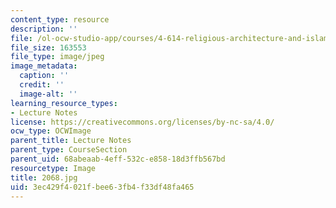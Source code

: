 ```yaml
---
content_type: resource
description: ''
file: /ol-ocw-studio-app/courses/4-614-religious-architecture-and-islamic-cultures-fall-2002/3ec429f4021fbee63fb4f33df48fa465_2068.jpg
file_size: 163553
file_type: image/jpeg
image_metadata:
  caption: ''
  credit: ''
  image-alt: ''
learning_resource_types:
- Lecture Notes
license: https://creativecommons.org/licenses/by-nc-sa/4.0/
ocw_type: OCWImage
parent_title: Lecture Notes
parent_type: CourseSection
parent_uid: 68abeaab-4eff-532c-e858-18d3ffb567bd
resourcetype: Image
title: 2068.jpg
uid: 3ec429f4-021f-bee6-3fb4-f33df48fa465
---
```

